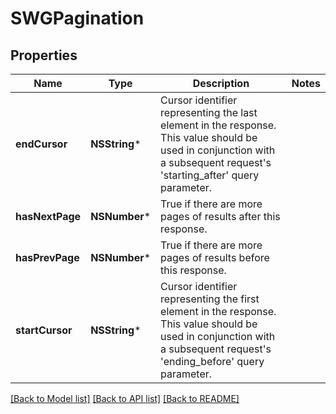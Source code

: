 # SWGPagination

## Properties
Name | Type | Description | Notes
------------ | ------------- | ------------- | -------------
**endCursor** | **NSString*** | Cursor identifier representing the last element in the response. This value should be used in conjunction with a subsequent request&#39;s &#39;starting_after&#39; query parameter. | 
**hasNextPage** | **NSNumber*** | True if there are more pages of results after this response. | 
**hasPrevPage** | **NSNumber*** | True if there are more pages of results before this response. | 
**startCursor** | **NSString*** | Cursor identifier representing the first element in the response. This value should be used in conjunction with a subsequent request&#39;s &#39;ending_before&#39; query parameter. | 

[[Back to Model list]](../README.md#documentation-for-models) [[Back to API list]](../README.md#documentation-for-api-endpoints) [[Back to README]](../README.md)


